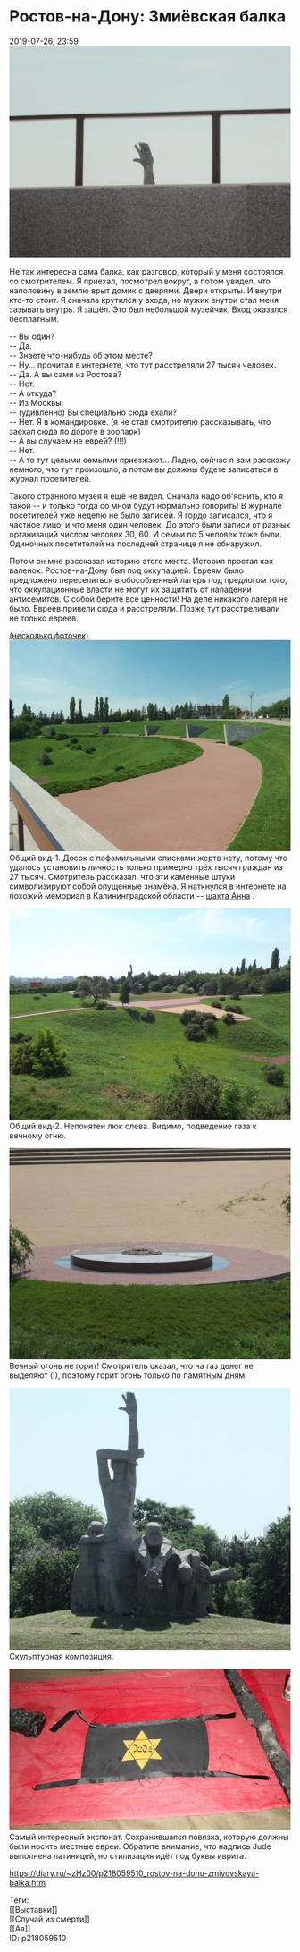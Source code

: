 Ростов-на-Дону: Змиёвская балка
================================

   
 2019-07-26, 23:59   
    [![](pics/nEjp6NFl.jpg)](https://i.imgur.com/nEjp6NF.jpg)     
   
 Не так интересна сама балка, как разговор, который у меня состоялся со смотрителем. Я приехал, посмотрел вокруг, а потом увидел, что наполовину в землю врыт домик с дверями. Двери открыты. И внутри кто-то стоит. Я сначала крутился у входа, но мужик внутри стал меня зазывать внутрь. Я зашёл. Это был небольшой музейчик. Вход оказался бесплатным.   
   
 -- Вы один?   
 -- Да.   
 -- Знаете что-нибудь об этом месте?   
 -- Ну... прочитал в интернете, что тут расстреляли 27 тысяч человек.   
 -- Да. А вы сами из Ростова?   
 -- Нет.   
 -- А откуда?   
 -- Из Москвы.   
 -- (удивлённо) Вы специально сюда ехали?   
 -- Нет. Я в командировке. (я не стал смотрителю рассказывать, что заехал сюда по дороге в зоопарк)   
 -- А вы случаем не еврей? (!!!)   
 -- Нет.   
 -- А то тут целыми семьями приезжают... Ладно, сейчас я вам расскажу немного, что тут произошло, а потом вы должны будете записаться в журнал посетителей.   
   
 Такого странного музея я ещё не видел. Сначала надо об'яснить, кто я такой -- и только тогда со мной будут нормально говорить! В журнале посетителей уже неделю не было записей. Я гордо записался, что я частное лицо, и что меня один человек. До этого были записи от разных организаций числом человек 30, 60. И семьи по 5 человек тоже были. Одиночных посетителей на последней странице я не обнаружил.   
   
 Потом он мне рассказал историю этого места. История простая как валенок. Ростов-на-Дону был под оккупацией. Евреям было предложено переселиться в обособленный лагерь под предлогом того, что оккупационные власти не могут их защитить от нападений антисемитов. С собой берите все ценности! На деле никакого лагеря не было. Евреев привели сюда и расстреляли. Позже тут расстреливали не только евреев.   
   
  [(несколько фоточек)](https://zHz00.diary.ru/p218059510.htm?index=1#linkmore218059510m1)       
  [![](pics/ZMQW048l.jpg)](https://i.imgur.com/ZMQW048.jpg)    
 Общий вид-1. Досок с пофамильными списками жертв нету, потому что удалось установить личность только примерно трёх тысяч граждан из 27 тысяч. Смотритель рассказал, что эти каменные штуки символизируют собой опущенные знамёна. Я наткнулся в интернете на похожий мемориал в Калининградской области --  [шахта Анна](http://venividi.ru/node/10992)  .   
   
  [![](pics/WKpil2Bl.jpg)](https://i.imgur.com/WKpil2B.jpg)    
 Общий вид-2. Непонятен люк слева. Видимо, подведение газа к вечному огню.   
   
  [![](pics/2OeMlByl.jpg)](https://i.imgur.com/2OeMlBy.jpg)    
 Вечный огонь не горит! Смотритель сказал, что на газ денег не выделяют (!), поэтому горит огонь только по памятным дням.   
   
  [![](pics/1JoLQ84l.jpg)](https://i.imgur.com/1JoLQ84.jpg)    
 Скульптурная композиция.   
   
  [![](pics/QJTK5UGl.jpg)](https://i.imgur.com/QJTK5UG.jpg)    
 Самый интересный экспонат. Сохранившаяся повязка, которую должны были носить местные евреи. Обратите внимание, что надпись Jude выполнена латиницей, но стилизация идёт под буквы иврита.      
    
 <https://diary.ru/~zHz00/p218059510_rostov-na-donu-zmiyovskaya-balka.htm>   
   
 Теги:   
 [[Выставки]]   
 [[Случай из смерти]]   
 [[Ая]]   
 ID: p218059510